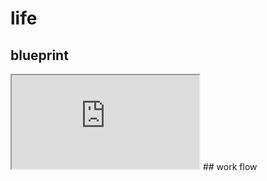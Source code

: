 # life
## blueprint
<iframe src="https://docs.google.com/spreadsheets/d/e/2PACX-1vRDEYPQPFZmRomBwyVXyjBBQW6ddeRHwq_tAWcMEYExpiteWOHA0BOPpCC3ndSHq5SzD83vR0GIaJT7/pubhtml?widget=true&amp;headers=false"></iframe>
## work flow
